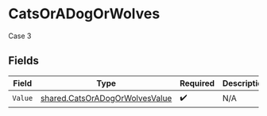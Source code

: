 # CatsOrADogOrWolves

Case 3


## Fields

| Field                                                                            | Type                                                                             | Required                                                                         | Description                                                                      |
| -------------------------------------------------------------------------------- | -------------------------------------------------------------------------------- | -------------------------------------------------------------------------------- | -------------------------------------------------------------------------------- |
| `Value`                                                                          | [shared.CatsOrADogOrWolvesValue](../../models/shared/catsoradogorwolvesvalue.md) | :heavy_check_mark:                                                               | N/A                                                                              |